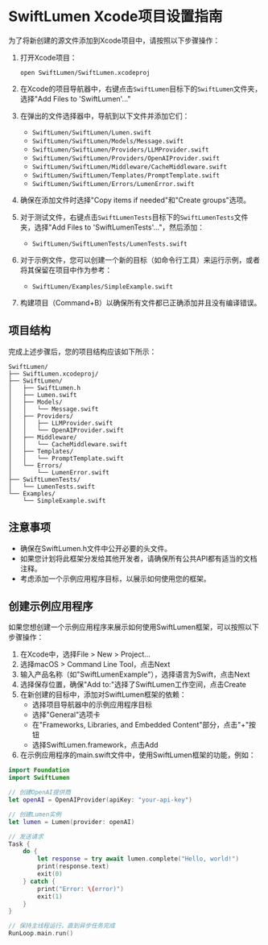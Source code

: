 # SwiftLumen Xcode项目设置指南

为了将新创建的源文件添加到Xcode项目中，请按照以下步骤操作：

1. 打开Xcode项目：
   ```
   open SwiftLumen/SwiftLumen.xcodeproj
   ```

2. 在Xcode的项目导航器中，右键点击`SwiftLumen`目标下的`SwiftLumen`文件夹，选择"Add Files to 'SwiftLumen'..."

3. 在弹出的文件选择器中，导航到以下文件并添加它们：
   - `SwiftLumen/SwiftLumen/Lumen.swift`
   - `SwiftLumen/SwiftLumen/Models/Message.swift`
   - `SwiftLumen/SwiftLumen/Providers/LLMProvider.swift`
   - `SwiftLumen/SwiftLumen/Providers/OpenAIProvider.swift`
   - `SwiftLumen/SwiftLumen/Middleware/CacheMiddleware.swift`
   - `SwiftLumen/SwiftLumen/Templates/PromptTemplate.swift`
   - `SwiftLumen/SwiftLumen/Errors/LumenError.swift`

4. 确保在添加文件时选择"Copy items if needed"和"Create groups"选项。

5. 对于测试文件，右键点击`SwiftLumenTests`目标下的`SwiftLumenTests`文件夹，选择"Add Files to 'SwiftLumenTests'..."，然后添加：
   - `SwiftLumen/SwiftLumenTests/LumenTests.swift`

6. 对于示例文件，您可以创建一个新的目标（如命令行工具）来运行示例，或者将其保留在项目中作为参考：
   - `SwiftLumen/Examples/SimpleExample.swift`

7. 构建项目（Command+B）以确保所有文件都已正确添加并且没有编译错误。

## 项目结构

完成上述步骤后，您的项目结构应该如下所示：

```
SwiftLumen/
├── SwiftLumen.xcodeproj/
├── SwiftLumen/
│   ├── SwiftLumen.h
│   ├── Lumen.swift
│   ├── Models/
│   │   └── Message.swift
│   ├── Providers/
│   │   ├── LLMProvider.swift
│   │   └── OpenAIProvider.swift
│   ├── Middleware/
│   │   └── CacheMiddleware.swift
│   ├── Templates/
│   │   └── PromptTemplate.swift
│   └── Errors/
│       └── LumenError.swift
├── SwiftLumenTests/
│   └── LumenTests.swift
└── Examples/
    └── SimpleExample.swift
```

## 注意事项

- 确保在SwiftLumen.h文件中公开必要的头文件。
- 如果您计划将此框架分发给其他开发者，请确保所有公共API都有适当的文档注释。
- 考虑添加一个示例应用程序目标，以展示如何使用您的框架。

## 创建示例应用程序

如果您想创建一个示例应用程序来展示如何使用SwiftLumen框架，可以按照以下步骤操作：

1. 在Xcode中，选择File > New > Project...
2. 选择macOS > Command Line Tool，点击Next
3. 输入产品名称（如"SwiftLumenExample"），选择语言为Swift，点击Next
4. 选择保存位置，确保"Add to:"选择了SwiftLumen工作空间，点击Create
5. 在新创建的目标中，添加对SwiftLumen框架的依赖：
   - 选择项目导航器中的示例应用程序目标
   - 选择"General"选项卡
   - 在"Frameworks, Libraries, and Embedded Content"部分，点击"+"按钮
   - 选择SwiftLumen.framework，点击Add
6. 在示例应用程序的main.swift文件中，使用SwiftLumen框架的功能，例如：

```swift
import Foundation
import SwiftLumen

// 创建OpenAI提供商
let openAI = OpenAIProvider(apiKey: "your-api-key")

// 创建Lumen实例
let lumen = Lumen(provider: openAI)

// 发送请求
Task {
    do {
        let response = try await lumen.complete("Hello, world!")
        print(response.text)
        exit(0)
    } catch {
        print("Error: \(error)")
        exit(1)
    }
}

// 保持主线程运行，直到异步任务完成
RunLoop.main.run() 